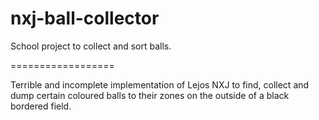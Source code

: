 nxj-ball-collector
==================

School project to collect and sort balls.

==================

Terrible and incomplete implementation of
Lejos NXJ to find, collect and dump certain
coloured balls to their zones on the outside
of a black bordered field.